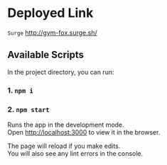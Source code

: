 # Deployed Link

`Surge` http://gym-fox.surge.sh/

## Available Scripts

In the project directory, you can run:

### 1. `npm i`
### 2. `npm start`

Runs the app in the development mode.\
Open [http://localhost:3000](http://localhost:3000) to view it in the browser.

The page will reload if you make edits.\
You will also see any lint errors in the console.
